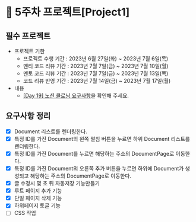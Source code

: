 # 📌 5주차 프로젝트[Project1]

## 필수 프로젝트

- 프로젝트 기한
  - 프로젝트 수행 기간 : 2023년 6월 27일(화) ~ 2023년 7월 6일(목)
  - 멘티 코드 리뷰 기간 : 2023년 7월 7일(금) ~ 2023년 7월 10일(월)
  - 멘토 코드 리뷰 기간 : 2023년 7월 7일(금) ~ 2023년 7월 13일(목)
  - 코드 리뷰 반영 기간 : 2023년 7월 14일(금) ~ 2023년 7월 17일(월)
- 내용
  - [[Day 19] 노션 클로닝 요구사항](https://school.programmers.co.kr/app/courses/17516/curriculum/lessons/196456#part-46365)을 확인해 주세요.

## 요구사항 정리

- [x] Document 리스트를 렌더링한다.
- [x] 특정 ID를 가진 Document의 왼쪽 펼침 버튼을 누르면 하위 Document 리스트를 렌더링한다.
- [x] 특정 ID를 가진 Document를 누르면 해당하는 주소의 DocumentPage로 이동한다.
- [x] 특정 ID를 가진 Document의 오른쪽 추가 버튼을 누르면 하위에 Document가 생성되고 해당하는 주소의 DocumentPage로 이동한다.
- [x] 글 수정시 몇 초 뒤 자동저장 기능만들기
- [x] 루트 페이지 추가 기능
- [x] 단일 페이지 삭제 기능
- [x] 하위페이지 토글 기능
- [ ] CSS 작업
